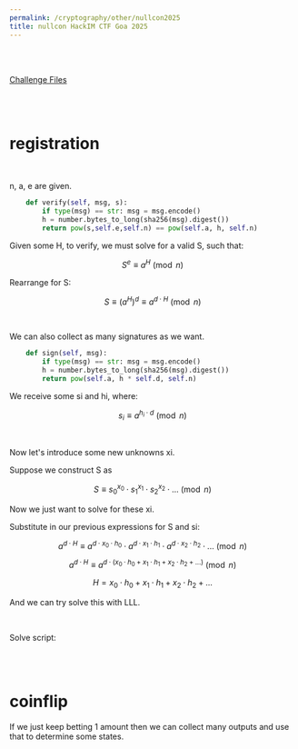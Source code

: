 ```yaml
---
permalink: /cryptography/other/nullcon2025
title: nullcon HackIM CTF Goa 2025
---
```


<br>

<br>

[Challenge Files](https://github.com/Connor-McCartney/CTF_Files/tree/main/2025/nullcon)

<br>

<br>


# registration

<br>

n, a, e are given. 

```python
	def verify(self, msg, s):
		if type(msg) == str: msg = msg.encode()
		h = number.bytes_to_long(sha256(msg).digest())
		return pow(s,self.e,self.n) == pow(self.a, h, self.n)
```

Given some H, to verify, we must solve for a valid S, such that:

$$S^e \equiv a^H \pmod n$$

Rearrange for S:

$$S \equiv (a^H)^d \equiv a^{d \cdot H} \pmod n$$

<br>

We can also collect as many signatures as we want. 

```python
	def sign(self, msg):
		if type(msg) == str: msg = msg.encode()
		h = number.bytes_to_long(sha256(msg).digest())
		return pow(self.a, h * self.d, self.n)
```

We receive some si and hi, where:

$$s_i \equiv a^{h_i \cdot d} \pmod n$$

<br>

Now let's introduce some new unknowns xi. 

Suppose we construct S as 

$$S \equiv {s_0}^{x_0} \cdot {s_1}^{x_1} \cdot {s_2}^{x_2} \cdot ... \pmod n$$

Now we just want to solve for these xi. 

Substitute in our previous expressions for S and si:

$$ a^{d \cdot H} \equiv a^{d \cdot x_0 \cdot h_0} \cdot a^{d \cdot x_1 \cdot h_1} \cdot a^{d \cdot x_2 \cdot h_2} \cdot ... \pmod n$$

$$ a^{d \cdot H} \equiv a^{d \cdot (x_0 \cdot h_0 + x_1 \cdot h_1 + x_2 \cdot h_2 + ...)} \pmod n$$

$$ H = x_0 \cdot h_0 + x_1 \cdot h_1 + x_2 \cdot h_2 + ... $$

And we can try solve this with LLL. 

<br>

Solve script:






<br>

<br>

# coinflip

If we just keep betting 1 amount then we can collect many outputs and use that to determine some states. 
